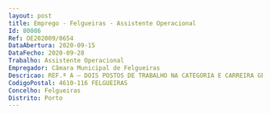 ```yaml
--- 
layout: post
title: Emprego - Felgueiras - Assistente Operacional
Id: 80086
Ref: OE202009/0654
DataAbertura: 2020-09-15
DataFecho: 2020-09-28
Trabalho: Assistente Operacional
Empregador: Câmara Municipal de Felgueiras
Descricao: REF.ª A – DOIS POSTOS DE TRABALHO NA CATEGORIA E CARREIRA GERAL DE ASSISTENTE OPERACIONAL (PEDREIRO) – SERVIÇOS DE MOBILIDADE Levantar e revestir maciços de alvenaria de pedra, de tijolo ou de outros blocos  Realizar coberturas com telha, utilizando argamassas  Escolher, seccionar e se necessário, assentar na argamassa os blocos de material   Verificar a qualidade do trabalho realizado por meio de fio de prumo, níveis, réguas, esquadros e outros instrumentos   Executar rebocos e coberturas da talha   Assentar azulejos e pavimentos de mosaicos ou de betonilha. Por vezes, montar elementos de pré esforçados.
CodigoPostal: 4610-116 FELGUEIRAS
Concelho: Felgueiras
Distrito: Porto
--- 
```

